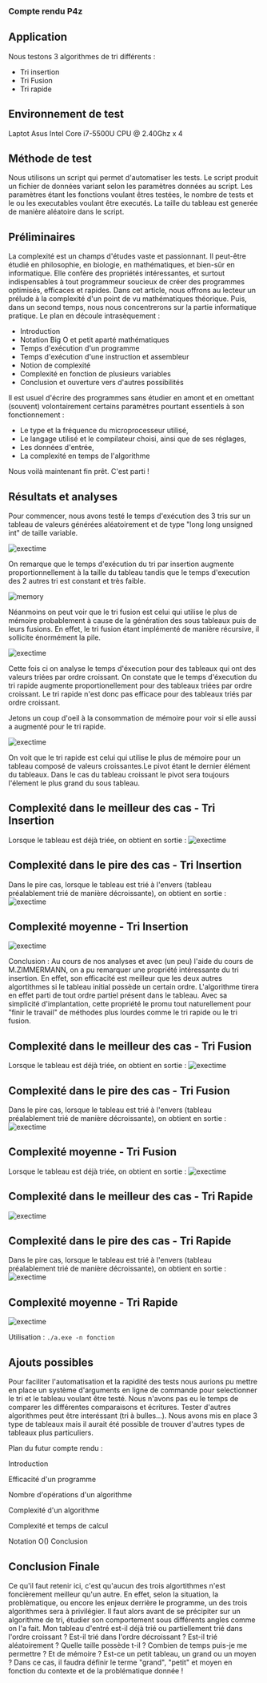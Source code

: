 ### Compte rendu P4z

## Application

Nous testons 3 algorithmes de tri différents :

* Tri insertion
* Tri Fusion
* Tri rapide

## Environnement de test

Laptot Asus Intel Core i7-5500U CPU @ 2.40Ghz x 4


## Méthode de test

Nous utilisons un script qui permet d'automatiser les tests. Le script produit
un fichier de données variant selon les paramètres données au script.
Les paramètres étant les fonctions voulant êtres testées, le nombre de tests
et le ou les executables voulant être executés. La taille du tableau est generée
de manière aléatoire dans le script.

## Préliminaires
La complexité est un champs d'études vaste et passionnant. Il peut-être étudié en philosophie, en biologie, en mathématiques, et bien-sûr en informatique. Elle confère des propriétés intéressantes, et surtout indispensables à tout programmeur soucieux de créer des programmes optimisés, efficaces et rapides. Dans cet article, nous offrons au lecteur un prélude à la complexité d'un point de vu mathématiques théorique. Puis, dans un second temps, nous nous concentrerons
sur la partie informatique pratique. Le plan en découle intrasèquement :

- Introduction
- Notation Big O et petit aparté mathématiques
- Temps d'exécution d'un programme
- Temps d'exécution d'une instruction et assembleur
- Notion de complexité
- Complexité en fonction de plusieurs variables
- Conclusion et ouverture vers d'autres possibilités

Il est usuel d'écrire des programmes sans étudier en amont et en omettant (souvent) volontairement certains paramètres pourtant essentiels à son fonctionnement :

- Le type et la fréquence du microprocesseur utilisé,
- Le langage utilisé et le compilateur choisi, ainsi que de ses réglages,
- Les données d'entrée,
- La complexité en temps de l'algorithme

Nous voilà maintenant fin prêt. C'est parti !



## Résultats et analyses

Pour commencer, nous avons testé le temps d'exécution des 3 tris sur un tableau de valeurs générées aléatoirement et de type "long long unsigned int"
de taille variable.

![exectime](./Graphs/3tri/Exectime.png)

On remarque que le temps d'exécution du tri par insertion augmente proportionnellement
à la taille du tableau tandis que le temps d'execution des 2 autres tri est constant et très faible.

![memory](./Graphs/3tri/insertionFusionRapideMemoryCourbes.png)

 Néanmoins on peut voir que le tri fusion est celui qui utilise le plus de mémoire probablement à cause de la génération des sous tableaux puis de leurs fusions.
 En effet, le tri fusion étant implémenté de manière récursive, il sollicite énormément la pile.


![exectime](./Graphs/3tri/Exectime3Croissant.png)

Cette fois ci on analyse le temps d'éxecution pour des tableaux qui ont des valeurs triées par ordre croissant.
On constate que le temps d'éxecution du tri rapide augmente proportionellement pour des tableaux triées par ordre croissant. Le tri rapide n'est donc pas efficace pour des tableaux triés par ordre croissant.


Jetons un coup d'oeil à la consommation de mémoire pour voir si elle aussi a augmenté pour le tri rapide.

![exectime](./Graphs/3tri/Memory3Croissant.png)

On voit que le tri rapide est celui qui utilise le plus de mémoire pour un tableau composé de valeurs croissantes.Le pivot étant le dernier élément du tableaux. Dans le cas du tableau croissant le pivot sera toujours l'élement le plus grand du sous tableau.







## Complexité dans le meilleur des cas - Tri Insertion
Lorsque le tableau est déjà triée, on obtient en sortie :
![exectime](./Graphs/insertion/insertTousTableaux.png)

## Complexité dans le pire des cas - Tri Insertion
Dans le pire cas, lorsque le tableau est trié à l'envers (tableau préalablement trié de manière décroissante), on obtient en sortie :
![exectime](./Graphs/insertion/insertTousTableaux.png)

## Complexité moyenne - Tri Insertion
![exectime](./Graphs/insertion/insertTousTableaux.png)

Conclusion : Au cours de nos analyses et avec (un peu) l'aide du cours de M.ZIMMERMANN, on a pu remarquer une propriété intéressante du
tri insertion. En effet, son efficacité est meilleur que les deux autres algortithmes si le tableau initial possède un certain ordre.
L'algorithme tirera en effet parti de tout ordre partiel présent dans le tableau. Avec sa simplicité d'implantation,
cette propriété le promu tout naturellement pour "finir le travail" de méthodes plus lourdes comme le tri rapide ou le tri fusion.

## Complexité dans le meilleur des cas - Tri Fusion
Lorsque le tableau est déjà triée, on obtient en sortie :
![exectime](./Graphs/fusion/fusionTousTableaux.png)

## Complexité dans le pire des cas - Tri Fusion
Dans le pire cas, lorsque le tableau est trié à l'envers (tableau préalablement trié de manière décroissante), on obtient en sortie :
![exectime](./Graphs/fusion/fusionTousTableaux.png)



## Complexité moyenne - Tri Fusion
Lorsque le tableau est déjà triée, on obtient en sortie :
![exectime](./Graphs/fusion/fusionTousTableaux.png)


## Complexité dans le meilleur des cas - Tri Rapide
![exectime](./Graphs/rapide/rapideTousTableaux.png)


## Complexité dans le pire des cas - Tri Rapide
Dans le pire cas, lorsque le tableau est trié à l'envers (tableau préalablement trié de manière décroissante), on obtient en sortie :
![exectime](./Graphs/rapide/rapideTousTableaux.png)

## Complexité moyenne - Tri Rapide
![exectime](./Graphs/rapide/rapideTousTableaux.png)


Utilisation : `./a.exe -n fonction`

## Ajouts possibles

Pour faciliter l'automatisation et la rapidité des tests nous aurions pu mettre en place un système d'arguments en ligne de commande pour selectionner le tri et le tableau voulant être testé. Nous n'avons pas eu le temps de comparer les différentes comparaisons et écritures. Tester d'autres algorithmes peut être interéssant (tri à bulles...). Nous avons mis en place 3 type de tableaux mais il aurait été possible de trouver d'autres types de tableaux plus particuliers.

Plan du futur compte rendu :

Introduction

Efficacité d'un programme

Nombre d'opérations d'un algorithme

Complexité d'un algorithme

Complexité et temps de calcul

Notation O()
Conclusion

## Conclusion Finale

Ce qu'il faut retenir ici, c'est qu'aucun des trois algortithmes n'est foncièrement meilleur qu'un autre. En effet, selon la situation,
la problèmatique, ou encore les enjeux derrière le programme, un des trois algorithmes sera à privilégier. Il faut alors avant de se
précipiter sur un algorithme de tri, étudier son comportement sous différents angles comme on l'a fait. Mon tableau d'entré est-il déjà trié
ou partiellement trié dans l'ordre croissant ? Est-il trié dans l'ordre décroissant ? Est-il trié aléatoirement ? Quelle taille  possède t-il ?
Combien de temps puis-je me permettre ? Et de mémoire ? Est-ce un petit tableau, un grand ou un moyen ? Dans ce cas, il faudra définir le
terme "grand", "petit" et moyen en fonction du contexte et de la problématique donnée !
